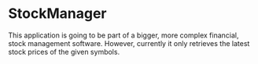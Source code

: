 # StockManager
This application is going to be part of a bigger, more complex financial, stock management software. However, currently it only retrieves the latest stock prices of the given symbols.
